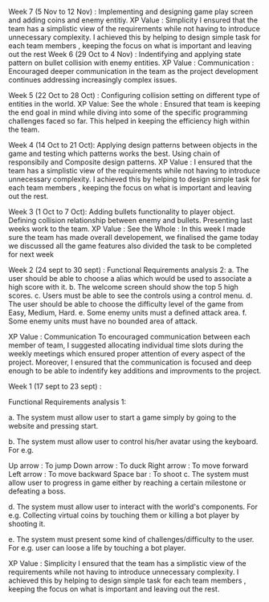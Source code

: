 Week 7 (5 Nov to 12 Nov) : Implementing and designing game play screen and adding coins and enemy entitiy.
XP Value : Simplicity
I ensured that the team has a simplistic view of the requirements while not having to introduce unnecessary complexity. I achieved this by helping to design simple task for each team members , keeping the focus on what is important and leaving out the rest
Week 6 (29 Oct to 4 Nov) : Indentifying and applying state pattern on bullet collision with enemy entities.
XP Value : Communication : Encouraged deeper communication in the team as the project development continues addressing increasingly complex issues. 

Week 5 (22 Oct to 28 Oct) : 
Configuring collision setting on different type of entities in the world.
XP Value: See the whole : Ensured that team is keeping the end goal in mind while diving into some of the specific programming challenges faced so far. This helped in keeping the efficiency high within the team.

Week 4 (14 Oct to 21 Oct):
Applying design patterns between objects in the game and testing which patterns works the best. Using chain of responsibily and Composite design patterns.
XP Value : I ensured that the team has a simplistic view of the requirements while not having to introduce unnecessary complexity. I achieved this by helping to design simple task for each team members , keeping the focus on what is important and leaving out the rest.

Week 3 (1 Oct to 7 Oct):
Adding bullets functionality to player object.
Defining collision relationship between enemy and bullets.
Presenting last weeks work to the team.
XP Value : See the Whole : In this week I made sure the team has made overall developement, we finalised the game today we discussed all the game features also divided the task to be completed for next week

Week 2 (24 sept to 30 sept) :
Functional Requirements analysis 2:
a. The user should be able to choose a alias which would be used to associate a high score with it.
b. The welcome screen should show the top 5 high scores.
c. Users must be able to see the controls using a control menu.
d. The user should be able to choose the difficulty level of the game from Easy, Medium, Hard.
e. Some enemy units must a defined attack area.
f. Some enemy units must have no bounded area of attack.

XP Value : Communication
To encouraged communication between each member of team, I suggested allocating individual time slots during the weekly meetings which ensured proper attention of every aspect of the project. Moreover, I ensured that the communication is focused and deep enough to be able to indentify key additions and improvments to the project.

Week 1 (17 sept to 23 sept) :

Functional Requirements analysis 1:

a. The system must allow user to start a game simply by going to the website and pressing start.

b. The system must allow user to control his/her avatar using the keyboard. For e.g.

Up arrow : To jump
Down arrow : To duck
Right arrow : To move forward
Left arrow : To move backward
Space bar : To shoot
c. The system must allow user to progress in game either by reaching a certain milestone or defeating a boss.

d. The system must allow user to interact with the world's components. For e.g. Collecting virtual coins by touching them or killing a bot player by shooting it.

e. The system must present some kind of challenges/difficulty to the user. For e.g. user can loose a life by touching a bot player.

XP Value : Simplicity
I ensured that the team has a simplistic view of the requirements while not having to introduce unnecessary complexity. I achieved this by helping to design simple task for each team members , keeping the focus on what is important and leaving out the rest.

